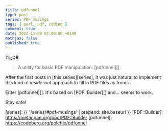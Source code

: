 ```yaml
---
title: pdfunnel
type: post
series: PDF musings
tags: [ perl, pdf, coding ]
comment: true
date: 2022-11-09 07:00:00 +0100
mathjax: false
published: true
---
```


**TL;DR**

> A utility for basic PDF manipulation: [pdfunnel][].

After the first posts in [this series][series], it was just natural to
implement this kind of *inside-out* approach to fill in PDF files as
forms.

Enter [pdfunnel][]. It's based on [PDF::Builder][] and... seems to work.

Stay safe!

[Perl]: https://www.perl.org/
[series]: {{ '/series/#pdf-musings' | prepend: site.baseurl }}
[PDF::Builder]: https://metacpan.org/pod/PDF::Builder
[pdfunnel]: https://codeberg.org/polettix/pdfunnel
